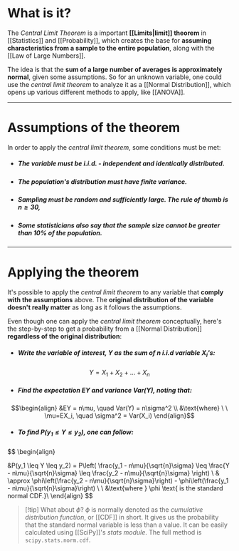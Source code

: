 # What is it?

The *Central Limit Theorem* is a important **[[Limits|limit]] theorem** in [[Statistics]] and [[Probability]], which creates the base for **assuming characteristics from a sample to the entire population**, along with the [[Law of Large Numbers]].

The idea is that the **sum of a large number of averages is approximately normal**, given some assumptions. So for an unknown variable, one could use the *central limit theorem* to analyze it as a [[Normal Distribution]], which opens up various different methods to apply, like [[ANOVA]].
___
# Assumptions of the theorem

In order to apply the *central limit theorem*, some conditions must be met:

- ##### The variable must be *i.i.d.* - independent and identically distributed.
- ##### The population's distribution must have **finite variance**.
- ##### Sampling must be random and sufficiently large. The rule of thumb is $n \geq 30$,
- ##### Some statisticians also say that the sample size cannot be greater than 10% of the population.
___
# Applying the theorem

It's possible to apply the *central limit theorem* to any variable that **comply with the assumptions** above. The **original distribution of the variable doesn't really matter** as long as it follows the assumptions. 

Even though one can apply the *central limit theorem* conceptually, here's the step-by-step to get a probability from a [[Normal Distribution]] **regardless of the original distribution**:

- ##### Write the variable of interest, $Y$ as the sum of $n$ *i.i.d* variable $X_i$'s:
$$
Y = X_1 + X_2 +...+X_n
$$
- ##### Find the expectation $EY$ and variance $Var(Y)$, noting that:
$$\begin{align}
&EY = n\mu, \quad Var(Y) = n\sigma^2 \\
&\text{where} \ \ \mu=EX_i, \quad \sigma^2 = Var(X_i)
\end{align}$$
- ##### To find $P(y_1 \leq Y \leq y_2)$, one can follow:
$$
\begin{align}

&P(y_1 \leq Y \leq y_2) = P\left(
\frac{y_1 - n\mu}{\sqrt{n}\sigma} \leq \frac{Y - n\mu}{\sqrt{n}\sigma} \leq \frac{y_2 - n\mu}{\sqrt{n}\sigma}
\right)
\\
& \approx \phi\left(\frac{y_2 - n\mu}{\sqrt{n}\sigma}\right) - \phi\left(\frac{y_1 - n\mu}{\sqrt{n}\sigma}\right)
\\ \\
&\text{where } \phi \text{ is the standard normal CDF.}\\ 
\end{align}
$$
>[!tip] What about $\phi$?
> $\phi$ is normally denoted as the *cumulative distribution function*, or [[CDF]] in short. It gives us the probability that the standard normal variable is less than a value.
> It can be easily calculated using [[SciPy]]'s *stats module*. The full method is `scipy.stats.norm.cdf`.